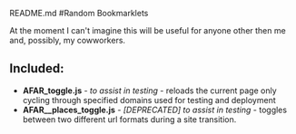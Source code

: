 README.md
#Random Bookmarklets

At the moment I can't imagine this will be useful for anyone other then me and, possibly, my cowworkers.

## Included:
- __AFAR_toggle.js__ - _to assist in testing_ - reloads the current page only cycling through specified domains used for testing and deployment
- __AFAR__places_toggle.js__ - _[DEPRECATED] to assist in testing_ - toggles between two different url formats during a site transition.
